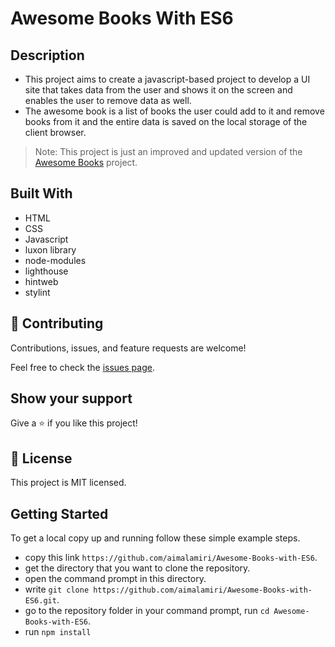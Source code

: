 # Awesome Books With ES6

## Description
- This project aims to create a javascript-based project to develop a UI site that takes data from the user and shows it on the screen and enables the user to remove data as well.
- The awesome book is a list of books the user could add to it and remove books from it and the entire data is saved on the local storage of the client browser.

> Note: This project is just an improved and updated version of the [Awesome Books](https://github.com/aimalamiri/Awesome-Books) project. 



## Built With

- HTML
- CSS
- Javascript
- luxon library
- node-modules
- lighthouse
- hintweb
- stylint
  
## 🤝 Contributing

Contributions, issues, and feature requests are welcome!

Feel free to check the [issues page](../../issues/).

## Show your support

Give a ⭐️ if you like this project!

## 📝 License

This project is MIT licensed.

## Getting Started

To get a local copy up and running follow these simple example steps.

- copy this link `https://github.com/aimalamiri/Awesome-Books-with-ES6`.
- get the directory that you want to clone the repository.
- open the command prompt in this directory.
- write `git clone https://github.com/aimalamiri/Awesome-Books-with-ES6.git`.
- go to the repository folder in your command prompt, run `cd Awesome-Books-with-ES6`.
- run `npm install`